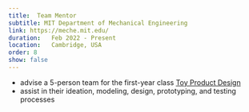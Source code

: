 ```yaml
---
title:  Team Mentor
subtitle: MIT Department of Mechanical Engineering
link: https://meche.mit.edu/
duration:   Feb 2022 - Present
location:   Cambridge, USA
order: 8
show: false
---
```


- advise a 5-person team for the first-year class [Toy Product Design](http://web.mit.edu/2.00b/www/index.html/)
- assist in their ideation, modeling, design, prototyping, and testing processes